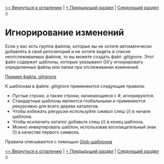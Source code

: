 [<< Вернуться к оглалению](README.md) | [< Предыдущий раздел](section04.md) | [Следующий раздел >](section06.md)

Игнорирование изменений
=====================================

Если у вас есть группа файлов, которые вы не хотите автоматически добавлять в свой репозиторий и не хотите видеть в списке неотслеживаемых файлов, то вы можете создать файл .gitignore. Этот файл содержит шаблоны, которые указывают Git'у игнорировать определенные файлы или папки при отслеживании изменений.

[Пример файла .gitignore](.gitignore)

К шаблонам в файле .gitignore применяются следующие правила:

+ Пустые строки, а также строки, начинающиеся с #, игнорируются.
+ Стандартные шаблоны являются глобальными и применяются рекурсивно для всего дерева каталогов.
+ Чтобы избежать рекурсии используйте символ слеш (/) в начале шаблона.
+ Чтобы исключить каталог добавьте слеш (/) в конец шаблона.
+ Можно инвертировать шаблон, использовав восклицательный знак (!) в качестве первого символа.

Правила описываются с помощью [Glob-шаблонов](https://ru.manpages.org/glob/7)

[<< Вернуться к оглалению](README.md) | [< Предыдущий раздел](section04.md) | [Следующий раздел >](section06.md)
